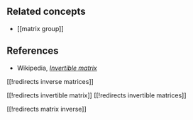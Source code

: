 
## Related concepts

* [[matrix group]]

## References

* Wikipedia, _[Invertible matrix](https://en.wikipedia.org/wiki/Invertible_matrix)_

[[!redirects inverse matrices]]

[[!redirects invertible matrix]]
[[!redirects invertible matrices]]

[[!redirects matrix inverse]]